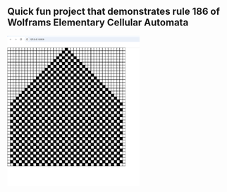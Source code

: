 ## Quick fun project that demonstrates rule 186 of Wolframs Elementary Cellular Automata 

<img src="demo.png" width="300px">